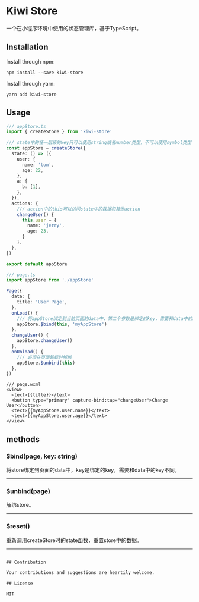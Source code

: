 # Kiwi Store

一个在小程序环境中使用的状态管理库，基于TypeScript。

## Installation

Install through npm:

```
npm install --save kiwi-store
```

Install through yarn:

```
yarn add kiwi-store
```

## Usage

```typescript
/// appStore.ts
import { createStore } from 'kiwi-store'

/// state中的任一层级的key只可以使用string或者number类型，不可以使用symbol类型
const appStore = createStore({
  state: () => ({
    user: {
      name: 'tom',
      age: 22,
    },
    a: {
      b: [1],
    },
  }),
  actions: {
    /// action中的this可以访问state中的数据和其他action
    changeUser() {
      this.user = {
        name: 'jerry',
        age: 23,
      }
    },
  },
})

export default appStore
```

```typescript
/// page.ts
import appStore from './appStore'

Page({
  data: {
    title: 'User Page',
  },
  onLoad() {
    /// 将appStore绑定到当前页面的data中，第二个参数是绑定的key，需要和data中的key不同
    appStore.$bind(this, 'myAppStore')
  },
  changeUser() {
    appStore.changeUser()
  },
  onUnload() {
    /// 必须在页面卸载时解绑
    appStore.$unbind(this)
  },
})
```

```vue
/// page.wxml
<view>
  <text>{{title}}</text>
  <button type="primary" capture-bind:tap="changeUser">Change User</button>
  <text>{{myAppStore.user.name}}</text>
  <text>{{myAppStore.user.age}}</text>
</view>
```

## methods

### $bind(page, key: string)

将store绑定到页面的data中，key是绑定的key，需要和data中的key不同。

---

### $unbind(page)

解绑store。

---

### $reset()

重新调用createStore时的state函数，重置store中的数据。

---

```typescript

## Contribution

Your contributions and suggestions are heartily welcome.

## License

MIT
```
